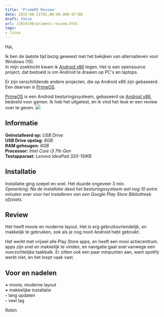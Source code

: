 ```yaml
---
title: 'PrimeOS Review'
date: 2019-08-21T01:00:00.000-07:00
draft: false
url: /2019/08/primeos-review.html
tags: 
- linux
---
```


Hai,

Ik ben de laatste tijd bezig geweest met het bekijken van alternatieven voor Windows (10).  
In mijn zoektocht kwam ik [Android x86](https://www.android-x86.org/) tegen. Het is een opensource project, dat bedoeld is om Android te draaien op PC's en laptops.  
  
Er zijn verschilldende andere projecten, die op Android x86 zijn gebaseerd. Een daarvan is [PrimeOS](http://primeos.in/).  

[PrimeOS](http://primeos.in/) is een Android besturingssysteem, gebaseerd op [Android x86](https://www.android-x86.org/), bedoeld voor gamen. Ik heb het uitgetest, en ik vind het leuk er een review over te geven. [![](https://primeos.in/assets/logo.png)](https://primeos.in/assets/logo.png)

## Informatie

**Geïnstalleerd op:** _USB Drive_  
**USB Drive opslag:** _8GB_  
**RAM geheugen:** _6GB_  
**Processor:** _Intel Core i3 7th Gen_  
**Testapparaat:** _Lenovo IdeaPad 320-15IKB_

## Installatie

Installatie ging soepel en snel. Het duurde ongeveer 3 min.  
_Opmerking: Na de installatie deed het besturingssysteem wel nog 10 extra minuten over voor het installeren van een Google Play Store Bibliotheek ofzoiets._

## Review

Het heeft mooie en moderne layout. Het is erg gebruiksvriendelijk, en makkelijk te gebruiken, ook als je nog nooit Android hebt gebruikt.  

Het werkt met vrijwel alle Play Store apps, en heeft een mooi actiecentrum. apps zijn snel en makkelijk te vinden, en navigatie gaat snel vanwege een overzichtelijke taakbalk. Er zitten ook een paar minpunten aan, want spotify werkt niet, en het loopt vaak vast.

## Voor en nadelen

**+** mooie, moderne layout  
**+** makkelijke installatie  
**\-** lang updaten  
**\-** veel lag

Robin
